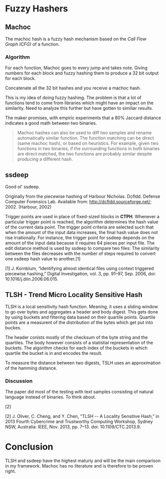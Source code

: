 # Fuzzy Hashers

## Machoc

The machoc hash is a fuzzy hash mechanism based on the _Call Flow Graph_ _(CFG)_ of a function.

### Algorithm

For each function, Machoc goes to every jump and takes note. Giving numbers for each block and fuzzy hashing them to produce a 32 bit output for each block.

Concatenate all the 32 bit hashes and you receive a machoc hash.

This is my idea of doing fuzzy hashing. The problem is that a lot of functions tend to come from libraries which might have an impact on the similarity. Need to analyze this further but have gotten to similiar results.

The maker promises, with empiric experiments that a 80% Jaccard distance indicates a good math between two binaries.

>Machoc hashes can also be used to diff two samples and rename automatically similar function. The function matching can be direct (same machoc hash), or based on heuristics. For example, given two functions in two binaries, if the surrounding functions in both binaries are direct matched, the two functions are probably similar despite producing a different hash.

## ssdeep

Good ol' ssdeep.

Originally from the piecewise hashing of Harbour Nicholas. Dcfldd. Defense Computer Forensics Lab. Available from: <http://dcfldd.sourceforge.net/>; 2002.
(Harbour, 2002)

Trigger points are used in place of fixed-sized blocks in **CTPH**. Whenever a particular trigger point is reached, the algorithm determines the hash value of the current data point. The trigger point criteria are selected such that when the amount of the input data increases, the final hash value does not rise irrationally. For instance, the trigger point for ssdeep depends on the amount of the input data because it requires 64 pieces per input file. The edit distance method is used by ssdeep to compare two files: The similarity between the files decreases with the number of steps required to convert one ssdeep hash value to another.[1]

[1] J. Kornblum, “Identifying almost identical files using context triggered piecewise hashing,” Digital Investigation, vol. 3, pp. 91–97, Sep. 2006, doi: 10.1016/j.diin.2006.06.015.

## TLSH - Trend Micro Locality Sensitive Hash

TLSH is a local sensitivity hash function. Meaning, it uses a sliding window to go over bytes and aggregates a header and body digest.
This gets done by using buckets and filtering data based on their quartile points. Quartile points are a measurent of the distribution of the bytes which get put into buckes.

The header conists mostly of the checksum of the byte string and the quartiles.
The body however consists of a statistial representation of the buckets. The algorithm checks for each index of the buckets in which quartile the bucket is in and encodes the result.

To measure the distance between two digests, TSLH uses an approximation of the hamming distance.

### Discussion

The paper did most of the testing with text samples consisting of natural language instead of binaries. To think about.

[2]

[2] J. Oliver, C. Cheng, and Y. Chen, “TLSH -- A Locality Sensitive Hash,” in 2013 Fourth Cybercrime and Trustworthy Computing Workshop, Sydney NSW, Australia: IEEE, Nov. 2013, pp. 7–13. doi: 10.1109/CTC.2013.9.

# Conclusion

TLSH and ssdeep have the highest maturiy and will be the main comparison in my framework. Machoc has no literature and is therefore to be proven right.
